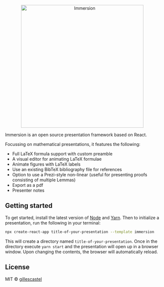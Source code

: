<p align="center">
  <img src="./assets/logo/logo.png" alt="Immersion" width="400">
  <br/>
</p>

Immersion is an open source presentation framework based on React.

Focussing on mathematical presentations, it features the following:

* Full LaTeX formula support with custom preamble
* A visual editor for animating LaTeX formulae
* Animate figures with LaTeX labels
* Use an existing BibTeX bibliography file for references
* Option to use a Prezi-style non-linear (useful for presenting proofs consisting of multiple Lemmas)
* Export as a pdf
* Presenter notes

## Getting started

To get started, install the latest version of [Node](https://nodejs.org/en/) and [Yarn](https://classic.yarnpkg.com/en/docs/install/). Then to initialize a presentation, run the following in your terminal:

```bash
npx create-react-app title-of-your-presentation --template immersion
```

This will create a directory named `title-of-your-presentation`.
Once in the directory execute `yarn start` and the presentation will open up in a browser window. Upon changing the contents, the browser will automatically reload.

## License

MIT © [gillescastel](https://github.com/gillescastel)
